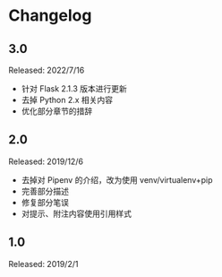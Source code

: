 # Changelog


## 3.0

Released: 2022/7/16

- 针对 Flask 2.1.3 版本进行更新
- 去掉 Python 2.x 相关内容
- 优化部分章节的措辞


## 2.0

Released: 2019/12/6

- 去掉对 Pipenv 的介绍，改为使用 venv/virtualenv+pip
- 完善部分描述
- 修复部分笔误
- 对提示、附注内容使用引用样式


## 1.0

Released: 2019/2/1
